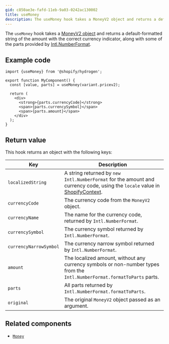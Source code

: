 ```yaml
---
gid: c850ae3e-fafd-11eb-9a03-0242ac130002
title: useMoney
description: The useMoney hook takes a MoneyV2 object and returns a default-formatted string of the amount with the correct currency indicator, along with some of the parts provided by Intl.NumberFormat.
---
```


The `useMoney` hook takes a [MoneyV2 object](https://shopify.dev/api/storefront/reference/common-objects/moneyv2) and returns a
default-formatted string of the amount with the correct currency indicator, along with some of the parts provided by
[Intl.NumberFormat](https://developer.mozilla.org/en-US/docs/Web/JavaScript/Reference/Global_Objects/Intl/NumberFormat).

## Example code

```tsx
import {useMoney} from '@shopify/hydrogen';

export function MyComponent() {
  const [value, parts] = useMoney(variant.pricev2);

  return (
    <div>
      <strong>{parts.currencyCode}</strong>
      <span>{parts.currencySymbol}</span>
      <span>{parts.amount}</span>
    </div>
  );
}
```

## Return value

This hook returns an object with the following keys:

| Key                    | Description                                                                                                                                                                         |
| ---------------------- | ----------------------------------------------------------------------------------------------------------------------------------------------------------------------------------- |
| `localizedString`      | A string returned by `new Intl.NumberFormat` for the amount and currency code, using the `locale` value in [ShopifyContext](https://shopify.dev/api/hydrogen/hooks/global/useshop). |
| `currencyCode`         | The currency code from the `MoneyV2` object.                                                                                                                                        |
| `currencyName`         | The name for the currency code, returned by `Intl.NumberFormat`.                                                                                                                    |
| `currencySymbol`       | The currency symbol returned by `Intl.NumberFormat`.                                                                                                                                |
| `currencyNarrowSymbol` | The currency narrow symbol returned by `Intl.NumberFormat`.                                                                                                                         |
| `amount`               | The localized amount, without any currency symbols or non-number types from the `Intl.NumberFormat.formatToParts` parts.                                                            |
| `parts`                | All parts returned by `Intl.NumberFormat.formatToParts`.                                                                                                                            |
| `original`             | The original `MoneyV2` object passed as an argument.                                                                                                                                |

## Related components

- [`Money`](https://shopify.dev/api/hydrogen/components/primitive/money)
